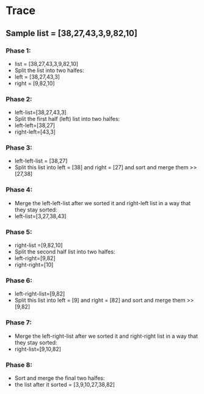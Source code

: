 # Trace
## Sample list = [38,27,43,3,9,82,10]
### Phase 1:
* list = [38,27,43,3,9,82,10]
* Split the list into two halfes:
* left = [38,27,43,3]
* right = [9,82,10]

### Phase 2:
* left-list=[38,27,43,3]
* Split the first half (left) list into two halfes:
* left-left=[38,27]
* right-left=[43,3]

### Phase 3:
* left-left-list = [38,27]
* Split this list into left = [38] and right = [27] and sort and merge them >> [27,38]

### Phase 4:
* Merge the left-left-list after we sorted it and right-left list in a way that they stay sorted:
* left-list=[3,27,38,43]

### Phase 5:
* right-list =[9,82,10]
* Split the second half list into two halfes:
* left-right=[9,82]
* right-right=[10]

### Phase 6:
* left-right-list=[9,82]
* Split this list into left = [9] and right = [82] and sort and merge them >> [9,82]

### Phase 7:
* Merge the left-right-list after we sorted it and right-right list in a way that they stay sorted:
* right-list=[9,10,82]

### Phase 8:
* Sort and merge the final two halfes:
* the list after it sorted = [3,9,10,27,38,82]

